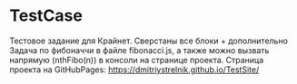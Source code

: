 # TestCase
Тестовое задание для Крайнет. Сверстаны все блоки + дополнительно
Задача по фибоначчи в файле fibonacci.js, а также можно вызвать напрямую (nthFibo(n)) в консоли на странице проекта.
Страница проекта на GitHubPages: https://dmitriystrelnik.github.io/TestSite/
